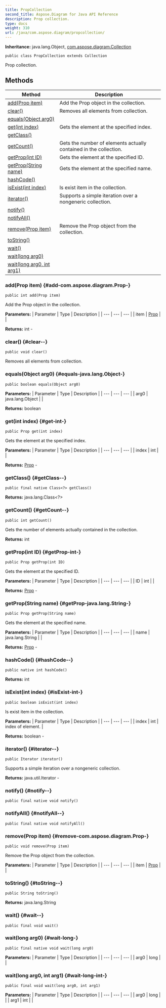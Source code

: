 ```yaml
---
title: PropCollection
second_title: Aspose.Diagram for Java API Reference
description: Prop collection.
type: docs
weight: 310
url: /java/com.aspose.diagram/propcollection/
---
```


**Inheritance:**
java.lang.Object, [com.aspose.diagram.Collection](../../com.aspose.diagram/collection)
```
public class PropCollection extends Collection
```

Prop collection.
## Methods

| Method | Description |
| --- | --- |
| [add(Prop item)](#add-com.aspose.diagram.Prop-) | Add the Prop object in the collection. |
| [clear()](#clear--) | Removes all elements from collection. |
| [equals(Object arg0)](#equals-java.lang.Object-) |  |
| [get(int index)](#get-int-) | Gets the element at the specified index. |
| [getClass()](#getClass--) |  |
| [getCount()](#getCount--) | Gets the number of elements actually contained in the collection. |
| [getProp(int ID)](#getProp-int-) | Gets the element at the specified ID. |
| [getProp(String name)](#getProp-java.lang.String-) | Gets the element at the specified name. |
| [hashCode()](#hashCode--) |  |
| [isExist(int index)](#isExist-int-) | Is exist item in the collection. |
| [iterator()](#iterator--) | Supports a simple iteration over a nongeneric collection. |
| [notify()](#notify--) |  |
| [notifyAll()](#notifyAll--) |  |
| [remove(Prop item)](#remove-com.aspose.diagram.Prop-) | Remove the Prop object from the collection. |
| [toString()](#toString--) |  |
| [wait()](#wait--) |  |
| [wait(long arg0)](#wait-long-) |  |
| [wait(long arg0, int arg1)](#wait-long-int-) |  |
### add(Prop item) {#add-com.aspose.diagram.Prop-}
```
public int add(Prop item)
```


Add the Prop object in the collection.

**Parameters:**
| Parameter | Type | Description |
| --- | --- | --- |
| item | [Prop](../../com.aspose.diagram/prop) |  |

**Returns:**
int - 
### clear() {#clear--}
```
public void clear()
```


Removes all elements from collection.

### equals(Object arg0) {#equals-java.lang.Object-}
```
public boolean equals(Object arg0)
```




**Parameters:**
| Parameter | Type | Description |
| --- | --- | --- |
| arg0 | java.lang.Object |  |

**Returns:**
boolean
### get(int index) {#get-int-}
```
public Prop get(int index)
```


Gets the element at the specified index.

**Parameters:**
| Parameter | Type | Description |
| --- | --- | --- |
| index | int |  |

**Returns:**
[Prop](../../com.aspose.diagram/prop) - 
### getClass() {#getClass--}
```
public final native Class<?> getClass()
```




**Returns:**
java.lang.Class<?>
### getCount() {#getCount--}
```
public int getCount()
```


Gets the number of elements actually contained in the collection.

**Returns:**
int
### getProp(int ID) {#getProp-int-}
```
public Prop getProp(int ID)
```


Gets the element at the specified ID.

**Parameters:**
| Parameter | Type | Description |
| --- | --- | --- |
| ID | int |  |

**Returns:**
[Prop](../../com.aspose.diagram/prop) - 
### getProp(String name) {#getProp-java.lang.String-}
```
public Prop getProp(String name)
```


Gets the element at the specified name.

**Parameters:**
| Parameter | Type | Description |
| --- | --- | --- |
| name | java.lang.String |  |

**Returns:**
[Prop](../../com.aspose.diagram/prop) - 
### hashCode() {#hashCode--}
```
public native int hashCode()
```




**Returns:**
int
### isExist(int index) {#isExist-int-}
```
public boolean isExist(int index)
```


Is exist item in the collection.

**Parameters:**
| Parameter | Type | Description |
| --- | --- | --- |
| index | int | index of element. |

**Returns:**
boolean - 
### iterator() {#iterator--}
```
public Iterator iterator()
```


Supports a simple iteration over a nongeneric collection.

**Returns:**
java.util.Iterator - 
### notify() {#notify--}
```
public final native void notify()
```




### notifyAll() {#notifyAll--}
```
public final native void notifyAll()
```




### remove(Prop item) {#remove-com.aspose.diagram.Prop-}
```
public void remove(Prop item)
```


Remove the Prop object from the collection.

**Parameters:**
| Parameter | Type | Description |
| --- | --- | --- |
| item | [Prop](../../com.aspose.diagram/prop) |  |

### toString() {#toString--}
```
public String toString()
```




**Returns:**
java.lang.String
### wait() {#wait--}
```
public final void wait()
```




### wait(long arg0) {#wait-long-}
```
public final native void wait(long arg0)
```




**Parameters:**
| Parameter | Type | Description |
| --- | --- | --- |
| arg0 | long |  |

### wait(long arg0, int arg1) {#wait-long-int-}
```
public final void wait(long arg0, int arg1)
```




**Parameters:**
| Parameter | Type | Description |
| --- | --- | --- |
| arg0 | long |  |
| arg1 | int |  |

